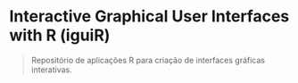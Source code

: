 Interactive Graphical User Interfaces with R (iguiR)
=============================================================================

> Repositório de aplicações R para criação de interfaces gráficas interativas.


